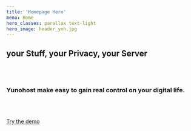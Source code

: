 ```yaml
---
title: 'Homepage Hero'
menu: Home
hero_classes: parallax text-light
hero_image: header_ynh.jpg
---
```


## your **Stuff**, your **Privacy**, your **Server**

</br>
</br>

### **Yunohost** make easy to gain real control on your digital life.

</br>
</br>

[Try the demo](https://learn.getgrav.org?classes=btn,btn-primary,btn-lg&target=_blank)




